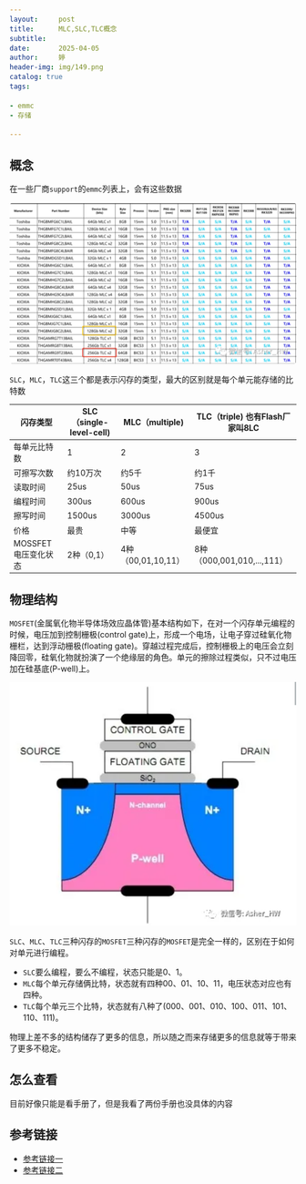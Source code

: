 ```yaml
---
layout:     post   				    
title:      MLC,SLC,TLC概念		
subtitle:  
date:       2025-04-05				
author:     婷                              
header-img: img/149.png 	
catalog: true 						
tags:								

- emmc
- 存储

---
```






## 概念

在一些厂商`support`的`emmc`列表上，会有这些数据

![img](https://raw.githubusercontent.com/copyright1999/image-typora-markdown/main/emmc00/1743843708758-1.png)

`SLC`，`MLC`，`TLC`这三个都是表示闪存的类型，最大的区别就是每个单元能存储的比特数

| 闪存类型            | SLC（single-level-cell) | MLC（multiple)     | TLC（triple)    也有Flash厂家叫8LC |
| ------------------- | ----------------------- | ------------------ | ---------------------------------- |
| 每单元比特数        | 1                       | 2                  | 3                                  |
| 可擦写次数          | 约10万次                | 约5千              | 约1千                              |
| 读取时间            | 25us                    | 50us               | 75us                               |
| 编程时间            | 300us                   | 600us              | 900us                              |
| 擦写时间            | 1500us                  | 3000us             | 4500us                             |
| 价格                | 最贵                    | 中等               | 最便宜                             |
| MOSSFET电压变化状态 | 2种（0,1）              | 4种（00,01,10,11） | 8种（000,001,010,...,111）         |



## 物理结构

`MOSFET`(金属氧化物半导体场效应晶体管)基本结构如下，在对一个闪存单元编程的时候，电压加到控制栅极(control gate)上，形成一个电场，让电子穿过硅氧化物栅栏，达到浮动栅极(floating gate)。穿越过程完成后，控制栅极上的电压会立刻降回零，硅氧化物就扮演了一个绝缘层的角色。单元的擦除过程类似，只不过电压加在硅基底(P-well)上。

![img](https://raw.githubusercontent.com/copyright1999/image-typora-markdown/main/emmc00/1743843739921-4.png)



`SLC`、`MLC`、`TLC`三种闪存的`MOSFET`三种闪存的`MOSFET`是完全一样的，区别在于如何对单元进行编程。

- `SLC`要么编程，要么不编程，状态只能是0、1。
- `MLC`每个单元存储俩比特，状态就有四种00、01、10、11，电压状态对应也有四种。
- `TLC`每个单元三个比特，状态就有八种了(000、001、010、100、011、101、110、111)。



物理上差不多的结构储存了更多的信息，所以随之而来存储更多的信息就等于带来了更多不稳定。





## 怎么查看

目前好像只能是看手册了，但是我看了两份手册也没具体的内容





## 参考链接

- [参考链接一](https://mp.weixin.qq.com/s/9JbcvDXWEx6TuB9MnvMT-w)
- [参考链接二](https://mp.weixin.qq.com/s/9hQ1Y-c3h1oVmOvkIItQmA)



